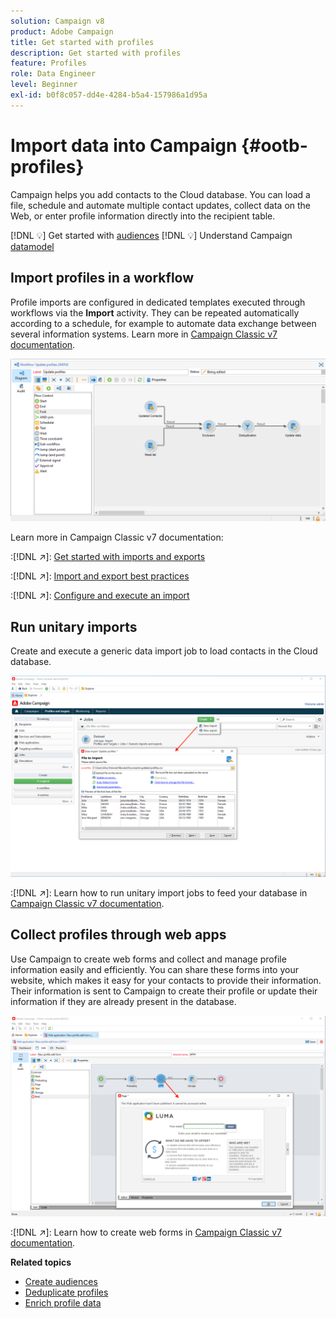 ```yaml
---
solution: Campaign v8
product: Adobe Campaign
title: Get started with profiles
description: Get started with profiles
feature: Profiles
role: Data Engineer
level: Beginner
exl-id: b0f8c057-dd4e-4284-b5a4-157986a1d95a
---
```

# Import data into Campaign {#ootb-profiles}

Campaign helps you add contacts to the Cloud database. You can load a file, schedule and automate multiple contact updates, collect data on the Web, or enter profile information directly into the recipient table. 

[!DNL :bulb:] Get started with [audiences](audiences.md)
[!DNL :bulb:] Understand Campaign [datamodel](../dev/datamodel.md)

## Import profiles in a workflow

Profile imports are configured in dedicated templates executed through workflows via the **Import** activity. They can be repeated automatically according to a schedule, for example to automate data exchange between several information systems. Learn more in [Campaign Classic v7 documentation](https://experienceleague.adobe.com/docs/campaign-classic/using/getting-started/importing-and-exporting-data/import-export-workflows.html).

![](assets/import-wf.png) 

Learn more in Campaign Classic v7 documentation:

:[!DNL :arrow_upper_right:]: [Get started with imports and exports](https://experienceleague.adobe.com/docs/campaign-classic/using/getting-started/importing-and-exporting-data/get-started-data-import-export.html)

:[!DNL :arrow_upper_right:]: [Import and export best practices](https://experienceleague.adobe.com/docs/campaign-classic/using/getting-started/importing-and-exporting-data/best-practices/import-export-best-practices.html)

:[!DNL :arrow_upper_right:]: [Configure and execute an import](https://experienceleague.adobe.com/docs/campaign-classic/using/getting-started/importing-and-exporting-data/generic-imports-exports/executing-import-jobs.html)

## Run unitary imports

Create and execute a generic data import job to load contacts in the Cloud database.

![](assets/new-import.png) 

:[!DNL :arrow_upper_right:]: Learn how to run unitary import jobs to feed your database in [Campaign Classic v7 documentation](https://experienceleague.adobe.com/docs/campaign-classic/using/getting-started/importing-and-exporting-data/generic-imports-exports/about-generic-imports-exports.html).

## Collect profiles through web apps

Use Campaign to create web forms and collect and manage profile information easily and efficiently. You can share these forms into your website, which makes it easy for your contacts to provide their information. Their information is sent to Campaign to create their profile or update their information if they are already present in the database.

![](assets/web-form-page.png) 

:[!DNL :arrow_upper_right:]: Learn how to create web forms in [Campaign Classic v7 documentation](https://experienceleague.adobe.com/docs/campaign-classic/using/designing-content/web-forms/about-web-forms.html).

**Related topics**

* [Create audiences](audiences.md)
* [Deduplicate profiles](https://experienceleague.adobe.com/docs/campaign-classic/using/automating-with-workflows/use-cases/data-management/deduplication-merge.html)
* [Enrich profile data](https://experienceleague.adobe.com/docs/campaign-classic/using/automating-with-workflows/use-cases/data-management/enriching-data.html)
